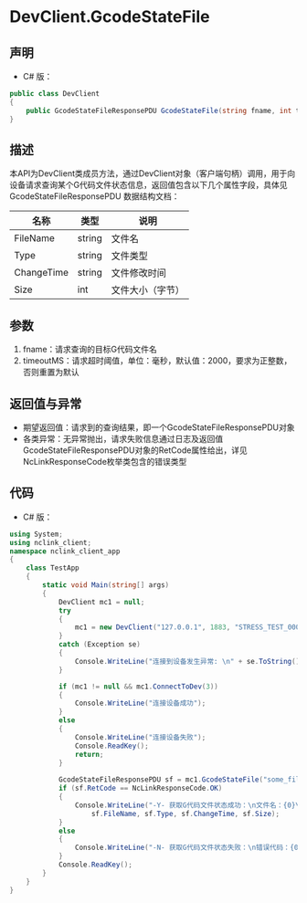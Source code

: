 # DevClient.GcodeStateFile

## 声明
- C# 版：

``` C#
public class DevClient
{
    public GcodeStateFileResponsePDU GcodeStateFile(string fname, int timeoutMS = DefaultTimeOutMS);
}
```

## 描述
本API为DevClient类成员方法，通过DevClient对象（客户端句柄）调用，用于向设备请求查询某个G代码文件状态信息，返回值包含以下几个属性字段，具体见 GcodeStateFileResponsePDU 数据结构文档：

| 名称 | 类型 | 说明 |
| --- | --- | --- |
| FileName | string | 文件名 |
| Type | string | 文件类型 |
| ChangeTime  | string | 文件修改时间 |
| Size | int | 文件大小（字节） |

## 参数
1. fname：请求查询的目标G代码文件名
2. timeoutMS：请求超时阈值，单位：毫秒，默认值：2000，要求为正整数，否则重置为默认

## 返回值与异常
- 期望返回值：请求到的查询结果，即一个GcodeStateFileResponsePDU对象
- 各类异常：无异常抛出，请求失败信息通过日志及返回值GcodeStateFileResponsePDU对象的RetCode属性给出，详见NcLinkResponseCode枚举类包含的错误类型

## 代码
- C# 版：

``` c#
using System;
using nclink_client;
namespace nclink_client_app
{
    class TestApp
    {
        static void Main(string[] args)
        {
            DevClient mc1 = null;
            try
            {
                mc1 = new DevClient("127.0.0.1", 1883, "STRESS_TEST_00001", false);
            }
            catch (Exception se)
            {
                Console.WriteLine("连接到设备发生异常: \n" + se.ToString());
            }

            if (mc1 != null && mc1.ConnectToDev(3))
            {
                Console.WriteLine("连接设备成功");
            }
            else
            {
                Console.WriteLine("连接设备失败");
                Console.ReadKey();
                return;
            }
            
            GcodeStateFileResponsePDU sf = mc1.GcodeStateFile("some_file_name", 2000);
            if (sf.RetCode == NcLinkResponseCode.OK)
            {
                Console.WriteLine("-Y- 获取G代码文件状态成功：\n文件名：{0}\n文件类型：{1}\n文件修改时间：{2}\n文件大小：{3}",
                    sf.FileName, sf.Type, sf.ChangeTime, sf.Size); 
            }
            else
            {
                Console.WriteLine("-N- 获取G代码文件状态失败：\n错误代码：{0}", sf.RetCode);
            }
            Console.ReadKey();
        }
    }
}
```

